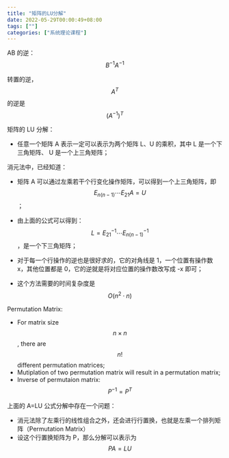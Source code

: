 ```yaml
---
title: "矩阵的LU分解"
date: 2022-05-29T00:00:49+08:00
tags: [""]
categories: ["系统理论课程"]
---
```



AB 的逆：$$B^{-1} A^{-1}$$

转置的逆，$$A^T$$ 的逆是 $$(A^{-1})^T$$

矩阵的 LU 分解：

- 任意一个矩阵 A 表示一定可以表示为两个矩阵 L、U 的乘积，其中 L 是一个下三角矩阵、 U 是一个上三角矩阵；

消元法中，已经知道：

- 矩阵 A 可以通过左乘若干个行变化操作矩阵，可以得到一个上三角矩阵，即 $$E_{n(n-1)}\cdots E_{21}A = U$$；

- 由上面的公式可以得到：$$L = E_{21}^{-1} \cdots E_{n(n-1)}^{-1}$$，是一个下三角矩阵；
- 对于每一个行操作的逆也是很好求的，它的对角线是 1，一个位置有操作数 x，其他位置都是 0，它的逆就是将对应位置的操作数改写成 -x 即可；
- 这个方法需要的时间复杂度是 $$O(n^2 \cdot n)$$

Permutation Matrix: 

- For matrix size $$n \times n$$, there are $$n!$$ different permutation matrices;
- Mutiplation of two permutation matrix will result in a permutation matrix;
- Inverse of permutaion matrix: $$P^{-1} = P^{T}$$

上面的 A=LU 公式分解中存在一个问题：

- 消元法除了左乘行的线性组合之外，还会进行行置换，也就是左乘一个排列矩阵（Permutation Matrix）
- 设这个行置换矩阵为 P，那么分解可以表示为 $$PA = LU$$


